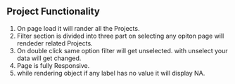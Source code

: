## Project Functionality

1. On page load it will rander all the Projects.
2. Filter section is divided into three part on selecting any opiton page will rendeder related Projects.
3. On double click same option filter will get unselected. with unselect your data will get changed.
4. Page is fully Responsive.
5. while rendering object if any label has no value it will display NA.



